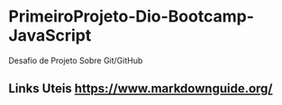 # PrimeiroProjeto-Dio-Bootcamp-JavaScript
Desafio de Projeto Sobre Git/GitHub

## Links Uteis https://www.markdownguide.org/
